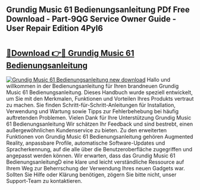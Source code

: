 ## Grundig Music 61 Bedienungsanleitung PDf Free Download - Part-9QG Service Owner Guide - User Repair Edition 4Pyl6

# <h2><a href="http://df5ark.blite.top/?on=Grundig+Music+61+Bedienungsanleitung">🔗Download 👉🔴 Grundig Music 61 Bedienungsanleitung</a></h2>

[![Grundig Music 61 Bedienungsanleitung new download](https://i.imgur.com/lujVjoI.png)](http://df5ark.blite.top/?on=Grundig+Music+61+Bedienungsanleitung)
Hallo und willkommen in der Bedienungsanleitung für Ihren brandneuen Grundig Music 61 Bedienungsanleitung. Dieses Handbuch wurde speziell entwickelt, um Sie mit den Merkmalen, Funktionen und Vorteilen Ihres Produkts vertraut zu machen. Sie finden Schritt-für-Schritt-Anleitungen für Installation, Verwendung und Wartung sowie Tipps zur Fehlerbehebung bei häufig auftretenden Problemen. Vielen Dank für Ihre Unterstützung Grundig Music 61 Bedienungsanleitung Wir schätzen Ihr Feedback und sind bestrebt, einen außergewöhnlichen Kundenservice zu bieten. Zu den erweiterten Funktionen von Grundig Music 61 Bedienungsanleitung gehören Augmented Reality, anpassbare Profile, automatische Software-Updates und Spracherkennung, auf die alle über die Benutzeroberfläche zugegriffen und angepasst werden können. Wir erwarten, dass das Grundig Music 61 BedienungsanleitungD eine klare und leicht verständliche Ressource auf Ihrem Weg zur Beherrschung der Verwendung Ihres neuen Gadgets war. Sollten Sie Hilfe oder Klärung benötigen, zögern Sie bitte nicht, unser Support-Team zu kontaktieren.
